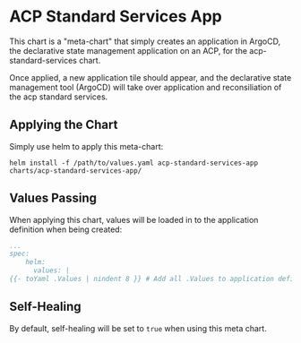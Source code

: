 # ACP Standard Services App
This chart is a "meta-chart" that simply creates an application in ArgoCD, the declarative state management application on an ACP, for the acp-standard-services chart.

Once applied, a new application tile should appear, and the declarative state management tool (ArgoCD) will take over application and reconsiliation of the acp standard services.

## Applying the Chart
Simply use helm to apply this meta-chart:
```
helm install -f /path/to/values.yaml acp-standard-services-app charts/acp-standard-services-app/
```

## Values Passing
When applying this chart, values will be loaded in to the application definition when being created:
```yaml
...
spec:
    helm:
      values: |
{{- toYaml .Values | nindent 8 }} # Add all .Values to application definition
```

## Self-Healing
By default, self-healing will be set to `true` when using this meta chart.
